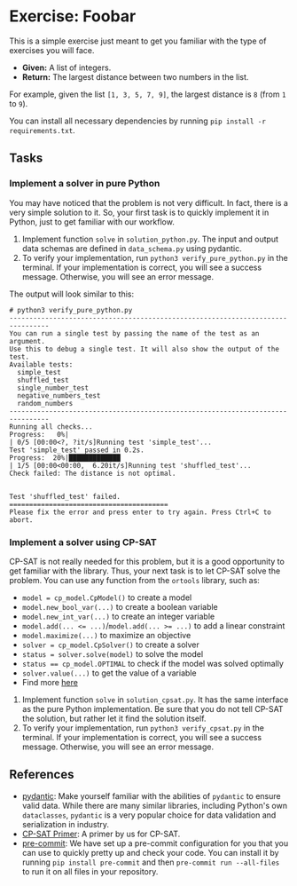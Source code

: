 # Exercise: Foobar

This is a simple exercise just meant to get you familiar with the type of
exercises you will face.

- **Given:** A list of integers.
- **Return:** The largest distance between two numbers in the list.

For example, given the list `[1, 3, 5, 7, 9]`, the largest distance is `8` (from
`1` to `9`).

You can install all necessary dependencies by running
`pip install -r requirements.txt`.

## Tasks

### Implement a solver in pure Python

You may have noticed that the problem is not very difficult. In fact, there is a
very simple solution to it. So, your first task is to quickly implement it in
Python, just to get familiar with our workflow.

1. Implement function `solve` in `solution_python.py`. The input and output data
   schemas are defined in `data_schema.py` using pydantic.
2. To verify your implementation, run `python3 verify_pure_python.py` in the
   terminal. If your implementation is correct, you will see a success message.
   Otherwise, you will see an error message.

The output will look similar to this:

```plaintext
# python3 verify_pure_python.py
--------------------------------------------------------------------------------
You can run a single test by passing the name of the test as an argument.
Use this to debug a single test. It will also show the output of the test.
Available tests:
  simple_test
  shuffled_test
  single_number_test
  negative_numbers_test
  random_numbers
--------------------------------------------------------------------------------
Running all checks...
Progress:   0%|                                                                         | 0/5 [00:00<?, ?it/s]Running test 'simple_test'...
Test 'simple_test' passed in 0.2s.
Progress:  20%|█████████████                                                    | 1/5 [00:00<00:00,  6.20it/s]Running test 'shuffled_test'...
Check failed: The distance is not optimal.


Test 'shuffled_test' failed.
========================================
Please fix the error and press enter to try again. Press Ctrl+C to abort.
```

### Implement a solver using CP-SAT

CP-SAT is not really needed for this problem, but it is a good opportunity to
get familiar with the library. Thus, your next task is to let CP-SAT solve the
problem. You can use any function from the `ortools` library, such as:

- `model = cp_model.CpModel()` to create a model
- `model.new_bool_var(...)` to create a boolean variable
- `model.new_int_var(...)` to create an integer variable
- `model.add(... <= ...)`/`model.add(... >= ...)` to add a linear constraint
- `model.maximize(...)` to maximize an objective
- `solver = cp_model.CpSolver()` to create a solver
- `status = solver.solve(model)` to solve the model
- `status == cp_model.OPTIMAL` to check if the model was solved optimally
- `solver.value(...)` to get the value of a variable
- Find more [here](https://d-krupke.github.io/cpsat-primer/04_modelling.html)

1. Implement function `solve` in `solution_cpsat.py`. It has the same interface
   as the pure Python implementation. Be sure that you do not tell CP-SAT the
   solution, but rather let it find the solution itself.
2. To verify your implementation, run `python3 verify_cpsat.py` in the terminal.
   If your implementation is correct, you will see a success message. Otherwise,
   you will see an error message.

## References

- [pydantic](https://docs.pydantic.dev/latest/): Make yourself familiar with the
  abilities of `pydantic` to ensure valid data. While there are many similar
  libraries, including Python's own `dataclasses`, `pydantic` is a very popular
  choice for data validation and serialization in industry.
- [CP-SAT Primer](https://github.com/d-krupke/cpsat-primer): A primer by us for
  CP-SAT.
- [pre-commit](https://pre-commit.com/): We have set up a pre-commit
  configuration for you that you can use to quickly pretty up and check your
  code. You can install it by running `pip install pre-commit` and then
  `pre-commit run --all-files` to run it on all files in your repository.
